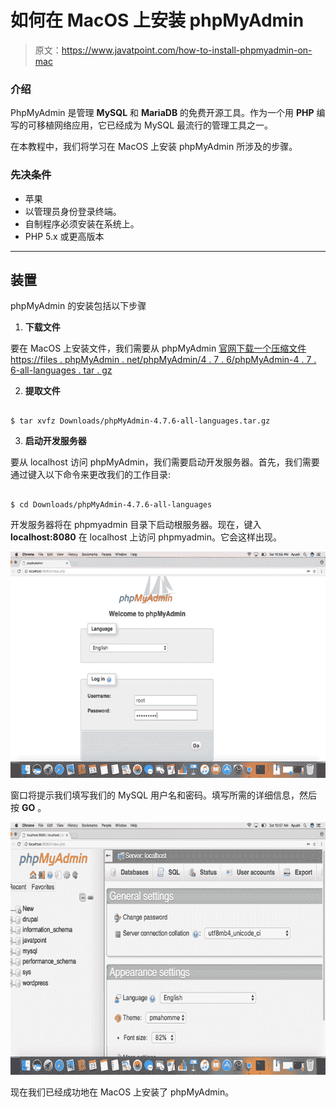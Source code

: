 # 如何在 MacOS 上安装 phpMyAdmin

> 原文：<https://www.javatpoint.com/how-to-install-phpmyadmin-on-mac>

### 介绍

PhpMyAdmin 是管理 **MySQL** 和 **MariaDB** 的免费开源工具。作为一个用 **PHP** 编写的可移植网络应用，它已经成为 MySQL 最流行的管理工具之一。

在本教程中，我们将学习在 MacOS 上安装 phpMyAdmin 所涉及的步骤。

### 先决条件

*   苹果
*   以管理员身份登录终端。
*   自制程序必须安装在系统上。
*   PHP 5.x 或更高版本

* * *

## 装置

phpMyAdmin 的安装包括以下步骤

1) **下载文件**

要在 MacOS 上安装文件，我们需要从 phpMyAdmin [官网下载一个压缩文件 https://files . phpMyAdmin . net/phpMyAdmin/4 . 7 . 6/phpMyAdmin-4 . 7 . 6-all-languages . tar . gz](https://files.phpmyadmin.net/phpMyAdmin/4.7.6/phpMyAdmin-4.7.6-all-languages.tar.gz)

2) **提取文件**

```

$ tar xvfz Downloads/phpMyAdmin-4.7.6-all-languages.tar.gz

```

3) **启动开发服务器**

要从 localhost 访问 phpMyAdmin，我们需要启动开发服务器。首先，我们需要通过键入以下命令来更改我们的工作目录:

```

$ cd Downloads/phpMyAdmin-4.7.6-all-languages

```

开发服务器将在 phpmyadmin 目录下启动根服务器。现在，键入 **localhost:8080** 在 localhost 上访问 phpmyadmin。它会这样出现。

![Macos PhpMyAdmin 1](img/5cb5c998542e9fc99acabea184fe1a0a.png)

窗口将提示我们填写我们的 MySQL 用户名和密码。填写所需的详细信息，然后按 **GO** 。

![Macos PhpMyAdmin 2](img/83c671dedbc78cb46290683187e76b10.png)

现在我们已经成功地在 MacOS 上安装了 phpMyAdmin。